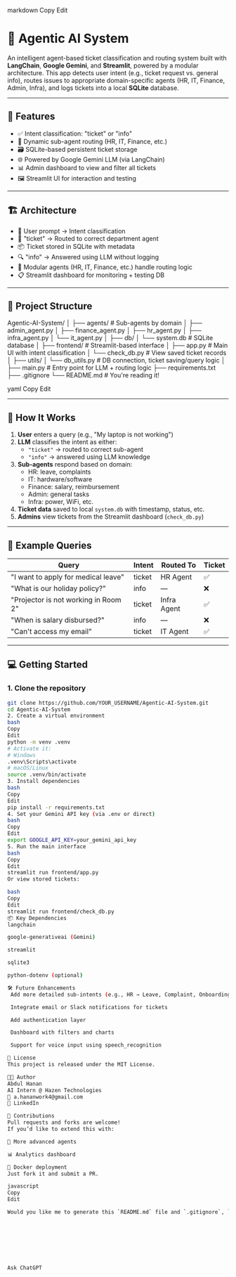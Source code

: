 
markdown
Copy
Edit
# 🤖 Agentic AI System

An intelligent agent-based ticket classification and routing system built with **LangChain**, **Google Gemini**, and **Streamlit**, powered by a modular architecture. This app detects user intent (e.g., ticket request vs. general info), routes issues to appropriate domain-specific agents (HR, IT, Finance, Admin, Infra), and logs tickets into a local **SQLite** database.

---

## 🧠 Features

- ✅ Intent classification: "ticket" or "info"
- 🧭 Dynamic sub-agent routing (HR, IT, Finance, etc.)
- 🗃️ SQLite-based persistent ticket storage
- 🌐 Powered by Google Gemini LLM (via LangChain)
- 📊 Admin dashboard to view and filter all tickets
- 🖼️ Streamlit UI for interaction and testing

---

## 🏗️ Architecture

- 📝 User prompt → Intent classification
- 🔁 "ticket" → Routed to correct department agent
- 📦 Ticket stored in SQLite with metadata
- 🔍 "info" → Answered using LLM without logging
- 🔧 Modular agents (HR, IT, Finance, etc.) handle routing logic
- 📋 Streamlit dashboard for monitoring + testing DB

---

## 📁 Project Structure

Agentic-AI-System/
│
├── agents/ # Sub-agents by domain
│ ├── admin_agent.py
│ ├── finance_agent.py
│ ├── hr_agent.py
│ ├── infra_agent.py
│ └── it_agent.py
│
├── db/
│ └── system.db # SQLite database
│
├── frontend/ # Streamlit-based interface
│ ├── app.py # Main UI with intent classification
│ └── check_db.py # View saved ticket records
│
├── utils/
│ └── db_utils.py # DB connection, ticket saving/query logic
│
├── main.py # Entry point for LLM + routing logic
├── requirements.txt
├── .gitignore
└── README.md # You're reading it!

yaml
Copy
Edit

---

## 🚀 How It Works

1. **User** enters a query (e.g., "My laptop is not working")
2. **LLM** classifies the intent as either:
   - `"ticket"` → routed to correct sub-agent
   - `"info"` → answered using LLM knowledge
3. **Sub-agents** respond based on domain:
   - HR: leave, complaints
   - IT: hardware/software
   - Finance: salary, reimbursement
   - Admin: general tasks
   - Infra: power, WiFi, etc.
4. **Ticket data** saved to local `system.db` with timestamp, status, etc.
5. **Admins** view tickets from the Streamlit dashboard (`check_db.py`)

---

## 🧪 Example Queries

| Query                                 | Intent   | Routed To     | Ticket |
|--------------------------------------|----------|----------------|--------|
| "I want to apply for medical leave"  | ticket   | HR Agent       | ✅     |
| "What is our holiday policy?"        | info     | —              | ❌     |
| "Projector is not working in Room 2" | ticket   | Infra Agent    | ✅     |
| "When is salary disbursed?"          | info     | —              | ❌     |
| "Can't access my email"              | ticket   | IT Agent       | ✅     |

---

## 💻 Getting Started

### 1. Clone the repository

```bash
git clone https://github.com/YOUR_USERNAME/Agentic-AI-System.git
cd Agentic-AI-System
2. Create a virtual environment
bash
Copy
Edit
python -m venv .venv
# Activate it:
# Windows
.venv\Scripts\activate
# macOS/Linux
source .venv/bin/activate
3. Install dependencies
bash
Copy
Edit
pip install -r requirements.txt
4. Set your Gemini API key (via .env or direct)
bash
Copy
Edit
export GOOGLE_API_KEY=your_gemini_api_key
5. Run the main interface
bash
Copy
Edit
streamlit run frontend/app.py
Or view stored tickets:

bash
Copy
Edit
streamlit run frontend/check_db.py
📦 Key Dependencies
langchain

google-generativeai (Gemini)

streamlit

sqlite3

python-dotenv (optional)

🛠️ Future Enhancements
 Add more detailed sub-intents (e.g., HR → Leave, Complaint, Onboarding)

 Integrate email or Slack notifications for tickets

 Add authentication layer

 Dashboard with filters and charts

 Support for voice input using speech_recognition

📄 License
This project is released under the MIT License.

👨‍💻 Author
Abdul Hanan
AI Intern @ Hazen Technologies
📧 a.hananwork4@gmail.com
🔗 LinkedIn

🤝 Contributions
Pull requests and forks are welcome!
If you’d like to extend this with:

🧠 More advanced agents

📊 Analytics dashboard

🐳 Docker deployment
Just fork it and submit a PR.

javascript
Copy
Edit

Would you like me to generate this `README.md` file and `.gitignore`, `requirements.txt` and zip them for you?








Ask ChatGPT
